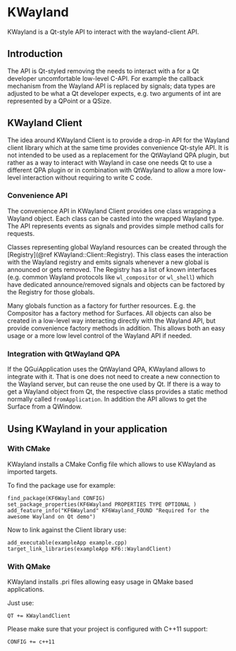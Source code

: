 # KWayland

KWayland is a Qt-style API to interact with the wayland-client API.

## Introduction

The API is Qt-styled removing the needs to interact with a for a Qt developer
uncomfortable low-level C-API. For example the callback mechanism from the Wayland API
is replaced by signals; data types are adjusted to be what a Qt developer expects, e.g.
two arguments of int are represented by a QPoint or a QSize.

## KWayland Client

The idea around KWayland Client is to provide a drop-in API for the Wayland client library which at
the same time provides convenience Qt-style API. It is not intended to be used as a replacement for
the QtWayland QPA plugin, but rather as a way to interact with Wayland in case one needs Qt to use
a different QPA plugin or in combination with QtWayland to allow a more low-level interaction without
requiring to write C code.

### Convenience API

The convenience API in KWayland Client provides one class wrapping a Wayland object. Each class can
be casted into the wrapped Wayland type. The API represents events as signals and provides simple
method calls for requests.

Classes representing global Wayland resources can be created through the [Registry](@ref KWayland::Client::Registry). This class eases
the interaction with the Wayland registry and emits signals whenever a new global is announced or gets
removed. The Registry has a list of known interfaces (e.g. common Wayland protocols like `wl_compositor`
or `wl_shell`) which have dedicated announce/removed signals and objects can be factored by the Registry
for those globals.

Many globals function as a factory for further resources. E.g. the Compositor has a factory method for
Surfaces. All objects can also be created in a low-level way interacting directly with the Wayland API,
but provide convenience factory methods in addition. This allows both an easy usage or a more low level
control of the Wayland API if needed.

### Integration with QtWayland QPA

If the QGuiApplication uses the QtWayland QPA, KWayland allows to integrate with it. That is one does
not need to create a new connection to the Wayland server, but can reuse the one used by Qt. If there
is a way to get a Wayland object from Qt, the respective class provides a static method normally called
`fromApplication`. In addition the API allows to get the Surface from a QWindow.

## Using KWayland in your application

### With CMake

KWayland installs a CMake Config file which allows to use KWayland as imported targets.

To find the package use for example:

    find_package(KF6Wayland CONFIG)
    set_package_properties(KF6Wayland PROPERTIES TYPE OPTIONAL )
    add_feature_info("KF6Wayland" KF6Wayland_FOUND "Required for the awesome Wayland on Qt demo")

Now to link against the Client library use:

    add_executable(exampleApp example.cpp)
    target_link_libraries(exampleApp KF6::WaylandClient)

### With QMake

KWayland installs .pri files allowing easy usage in QMake based
applications.

Just use:

    QT += KWaylandClient

Please make sure that your project is configured with C++11 support:

    CONFIG += c++11
